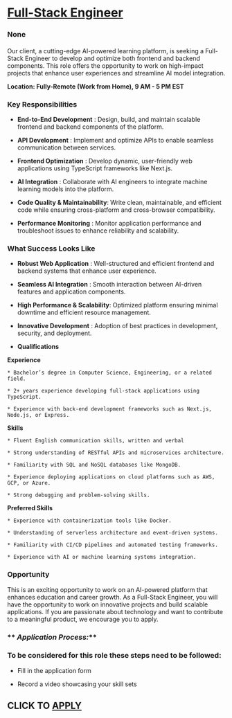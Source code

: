 # [Full-Stack Engineer](https://www.remotewlb.com/apply/full-stack-engineer-140801)  
### None  
####  

Our client, a cutting-edge AI-powered learning platform, is seeking a Full-Stack Engineer to develop and optimize both frontend and backend components. This role offers the opportunity to work on high-impact projects that enhance user experiences and streamline AI model integration.

 **Location: Fully-Remote (Work from Home), 9 AM - 5 PM EST**

###  **Key Responsibilities**

  *  **End-to-End Development** : Design, build, and maintain scalable frontend and backend components of the platform.

  *  **API Development** : Implement and optimize APIs to enable seamless communication between services.

  *  **Frontend Optimization** : Develop dynamic, user-friendly web applications using TypeScript frameworks like Next.js.

  *  **AI Integration** : Collaborate with AI engineers to integrate machine learning models into the platform.

  *  **Code Quality & Maintainability**: Write clean, maintainable, and efficient code while ensuring cross-platform and cross-browser compatibility.

  *  **Performance Monitoring** : Monitor application performance and troubleshoot issues to enhance reliability and scalability.

###  **What Success Looks Like**

  *  **Robust Web Application** : Well-structured and efficient frontend and backend systems that enhance user experience.

  *  **Seamless AI Integration** : Smooth interaction between AI-driven features and application components.

  *  **High Performance & Scalability**: Optimized platform ensuring minimal downtime and efficient resource management.

  *  **Innovative Development** : Adoption of best practices in development, security, and deployment.

  *  **Qualifications**

 **Experience**

    * Bachelor’s degree in Computer Science, Engineering, or a related field.

    * 2+ years experience developing full-stack applications using TypeScript.

    * Experience with back-end development frameworks such as Next.js, Node.js, or Express.

 **Skills**

    * Fluent English communication skills, written and verbal

    * Strong understanding of RESTful APIs and microservices architecture.

    * Familiarity with SQL and NoSQL databases like MongoDB.

    * Experience deploying applications on cloud platforms such as AWS, GCP, or Azure.

    * Strong debugging and problem-solving skills.

 **Preferred Skills**

    * Experience with containerization tools like Docker.

    * Understanding of serverless architecture and event-driven systems.

    * Familiarity with CI/CD pipelines and automated testing frameworks.

    * Experience with AI or machine learning systems integration.

###  **Opportunity**

This is an exciting opportunity to work on an AI-powered platform that enhances education and career growth. As a Full-Stack Engineer, you will have the opportunity to work on innovative projects and build scalable applications. If you are passionate about technology and want to contribute to a meaningful product, we encourage you to apply.

  

###  ** _Application Process:_**

### To be considered for this role these steps need to be followed:

  * Fill in the application form

  * Record a video showcasing your skill sets

  
## CLICK TO [APPLY](https://www.remotewlb.com/apply/full-stack-engineer-140801)


